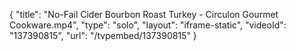 {
    "title": "No-Fail Cider Bourbon Roast Turkey - Circulon Gourmet Cookware.mp4",
    "type": "solo",
    "layout": "iframe-static",
    "videoId": "137390815",
    "url": "\/tvpembed\/137390815"
}